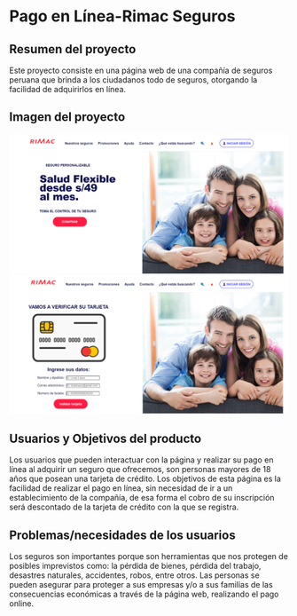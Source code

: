 # Pago en Línea-Rimac Seguros

## Resumen del proyecto

Este proyecto consiste en una página web de una compañía de seguros peruana que brinda a los ciudadanos todo de seguros, otorgando la facilidad de adquirirlos en línea.

## Imagen del proyecto

![Imagen text](https://github.com/lindalopezc/LIM017-card-validation/blob/main/src/Imagenfinal1.png)
![Imagen text](https://github.com/lindalopezc/LIM017-card-validation/blob/main/src/imagenfinal2.png)

## Usuarios y Objetivos del producto

Los usuarios que pueden interactuar con la página y realizar su pago en línea al adquirir un seguro que ofrecemos, son personas mayores de 18 años que posean una tarjeta de crédito. Los objetivos de esta página es la facilidad de realizar el pago en línea, sin necesidad de ir a un establecimiento de la compañía, de esa forma el cobro de su inscripción será descontado de la tarjeta de crédito con la que se registra.

## Problemas/necesidades de los usuarios

Los seguros son importantes porque son herramientas que nos protegen de posibles imprevistos como: la pérdida de bienes, pérdida del trabajo, desastres naturales, accidentes, robos, entre otros. Las personas se pueden asegurar para proteger a sus empresas y/o a sus familias de las consecuencias económicas a través de la página web, realizando el pago online.
